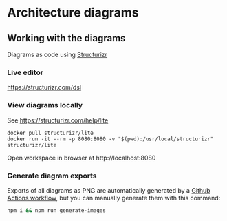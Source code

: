 # Architecture diagrams

## Working with the diagrams

Diagrams as code using [Structurizr](https://structurizr.com)

### Live editor

https://structurizr.com/dsl

### View diagrams locally

See https://structurizr.com/help/lite

```
docker pull structurizr/lite
docker run -it --rm -p 8080:8080 -v "$(pwd):/usr/local/structurizr" structurizr/lite
```

Open workspace in browser at http://localhost:8080

### Generate diagram exports

Exports of all diagrams as PNG are automatically generated by a [Github Actions workflow](../.github/workflows/generate-images.yml), 
but you can manually generate them with this command:

```bash
npm i && npm run generate-images
```
